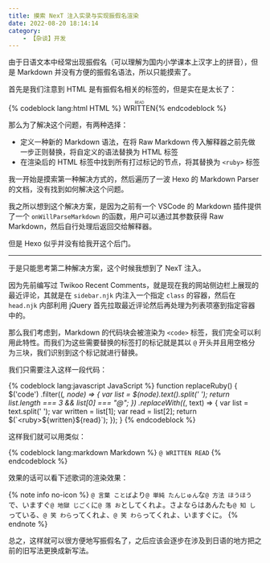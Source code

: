 ```yaml
---
title: 摸索 NexT 注入实录与实现振假名渲染
date: 2022-08-20 18:14:14
category:
    - 【杂谈】开发
---
```


由于日语文本中经常出现振假名（可以理解为国内小学课本上汉字上的拼音），但是 Markdown 并没有方便的振假名语法，所以只能摸索了。

<!-- more -->

首先是我们注意到 HTML 是有振假名相关的标签的，但是实在是太长了：

{% codeblock lang:html HTML %}
<ruby> WRITTEN <rp>(</rp><rt> READ </rt><rp>)</rp></ruby>
{% endcodeblock %}

那么为了解决这个问题，有两种选择：

- 定义一种新的 Markdown 语法，在将 Raw Markdown 传入解释器之前先做一步正则替换，将自定义的语法替换为 HTML 标签
- 在渲染后的 HTML 标签中找到所有打过标记的节点，将其替换为 `<ruby>` 标签

我一开始是摸索第一种解决方式的，然后遍历了一波 Hexo 的 Markdown Parser 的文档，没有找到如何解决这个问题。

我之所以想到这个解决方案，是因为之前有一个 VSCode 的 Markdown 插件提供了一个 `onWillParseMarkdown` 的函数，用户可以通过其参数获得 Raw Markdown，然后自行处理后返回交给解释器。

但是 Hexo 似乎并没有给我开这个后门。

---

于是只能思考第二种解决方案，这个时候我想到了 NexT 注入。

因为先前编写过 Twikoo Recent Comments，就是现在我的网站侧边栏上展现的最近评论，其就是在 `sidebar.njk` 内注入一个指定 `class` 的容器，然后在 `head.njk` 内部利用 jQuery 首先拉取最近评论然后再处理为列表项塞到指定容器中的。

那么我们考虑到，Markdown 的代码块会被渲染为 `<code>` 标签，我们完全可以利用此特性。而我们为这些需要替换的标签打的标记就是其以 `@` 开头并且用空格分为三块，我们识别到这个标记就进行替换。

我们只需要注入这样一段代码：

{% codeblock lang:javascript JavaScript %}
function replaceRuby() {
    $('code')
        .filter((_, node) => {
            var list = $(node).text().split(' ');
            return list.length === 3 && list[0] === "@";
        })
        .replaceWith((_, text) => {
            var list = text.split(' ');
            var written = list[1];
            var read = list[2];
            return $(`<ruby>${written}<rp>(</rp><rt>${read}</rt><rp>)</rp></ruby>`);
        });
}
{% endcodeblock %}

这样我们就可以用类似：

{% codeblock lang:markdown Markdown %}
`@ WRITTEN READ`
{% endcodeblock %}

效果的话可以看下述歌词的渲染效果：

{% note info no-icon %}
`@ 言葉 ことば`より`@ 単純 たんじゅん`な`@ 方法 ほうほう`で、いますぐ`@ 地獄 じごく`に`@ 落 お`としてくれよ。さよならはあんたも`@ 知 し`っている、`@ 笑 わら`ってくれよ、`@ 笑 わら`ってくれよ、いますぐに。
{% endnote %}

总之，这样就可以很方便地写振假名了，之后应该会逐步在涉及到日语的地方把之前的旧写法更换成新写法。